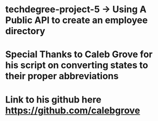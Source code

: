 # techdegree-project-5 -> Using A Public API to create an employee directory

# Special Thanks to Caleb Grove for his script on converting states to their proper abbreviations
# Link to his github here https://github.com/calebgrove